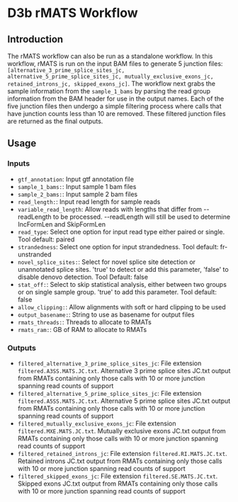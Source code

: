 # D3b rMATS Workflow

## Introduction

The rMATS workflow can also be run as a standalone workflow. In this workflow, rMATS is run on the input BAM files to generate 5 junction files: `[alternative_3_prime_splice_sites_jc, alternative_5_prime_splice_sites_jc, mutually_exclusive_exons_jc, retained_introns_jc, skipped_exons_jc]`. The workflow next grabs the sample information from the `sample_1_bams` by parsing the read group information from the BAM header for use in the output names. Each of the five junction files then undergo a simple filtering process where calls that have junction counts less than 10 are removed. These filtered junction files are returned as the final outputs.

## Usage

### Inputs

 - `gtf_annotation`: Input gtf annotation file
 - `sample_1_bams:`: Input sample 1 bam files
 - `sample_2_bams:`: Input sample 2 bam files
 - `read_length:`: Input read length for sample reads
 - `variable_read_length`: Allow reads with lengths that differ from --readLength to be processed. --readLength will still be used to determine IncFormLen and SkipFormLen
 - `read_type`: Select one option for input read type either paired or single. Tool default: paired
 - `strandedness`: Select one option for input strandedness. Tool default: fr-unstranded
 - `novel_splice_sites:`: Select for novel splice site detection or unannotated splice sites. 'true' to detect or add this parameter, 'false' to disable denovo detection. Tool Default: false
 - `stat_off:`: Select to skip statistical analysis, either between two groups or on single sample group. 'true' to add this parameter. Tool default: false
 - `allow_clipping:`: Allow alignments with soft or hard clipping to be used
 - `output_basename:`: String to use as basename for output files
 - `rmats_threads:`: Threads to allocate to RMATs
 - `rmats_ram:`: GB of RAM to allocate to RMATs

### Outputs

 - `filtered_alternative_3_prime_splice_sites_jc`: File extension `filtered.A3SS.MATS.JC.txt`. Alternative 3 prime splice sites JC.txt output from RMATs containing only those calls with 10 or more junction spanning read counts of support
 - `filtered_alternative_5_prime_splice_sites_jc`: File extension `filtered.A5SS.MATS.JC.txt`. Alternative 5 prime splice sites JC.txt output from RMATs containing only those calls with 10 or more junction spanning read counts of support
 - `filtered_mutually_exclusive_exons_jc`: File extension `filtered.MXE.MATS.JC.txt`. Mutually exclusive exons JC.txt output from RMATs containing only those calls with 10 or more junction spanning read counts of support
 - `filtered_retained_introns_jc`: File extension `filtered.RI.MATS.JC.txt`. Retained introns JC.txt output from RMATs containing only those calls with 10 or more junction spanning read counts of support
 - `filtered_skipped_exons_jc`: File extension `filtered.SE.MATS.JC.txt`. Skipped exons JC.txt output from RMATs containing only those calls with 10 or more junction spanning read counts of support
